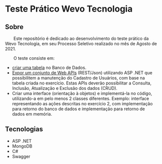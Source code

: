 # Teste Prático Wevo Tecnologia
## Sobre
&emsp;&emsp;Este repositório é dedicado ao desenvolvimento do teste prático da Wevo Tecnologia, em seu Processo Seletivo realizado no mês de Agosto de 2021.

&emsp;&emsp;O teste consiste em:
- [criar uma tabela](https://github.com/edsondearaujo/TestePraticoWevoEdsonSoares/blob/devel/assets/DBwevo.png) no Banco de Dados.
- [Expor um conjunto de Web APIs](https://github.com/edsondearaujo/TestePraticoWevoEdsonSoares/blob/devel/assets/swagger_func.png) (REST/Json) utilizando ASP .NET que possibilitem a
manutenção do Cadastro de Usuários, com base na tabela criada no exercício. Estas APIs
deverão possibilitar a Consulta, Inclusão, Atualização e Exclusão dos dados (CRUD).
- Criar uma interface (orientação à objetos) e implementá-la no código, utilizando-a em pelo
menos 2 classes diferentes. Exemplo: interface representando as ações descritas no
exercício 2, com implementação para retorno do banco de dados e implementação para
retorno de dados em memória.

## Tecnologias

- ASP .NET
- MongoDB
- C#
- Swagger


